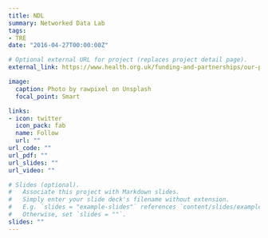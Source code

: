 ```yaml
---
title: NDL
summary: Networked Data Lab
tags:
- TRE
date: "2016-04-27T00:00:00Z"

# Optional external URL for project (replaces project detail page).
external_link: https://www.health.org.uk/funding-and-partnerships/our-partnerships/the-networked-data-lab

image:
  caption: Photo by rawpixel on Unsplash
  focal_point: Smart

links:
- icon: twitter
  icon_pack: fab
  name: Follow
  url: ""
url_code: ""
url_pdf: ""
url_slides: ""
url_video: ""

# Slides (optional).
#   Associate this project with Markdown slides.
#   Simply enter your slide deck's filename without extension.
#   E.g. `slides = "example-slides"` references `content/slides/example-slides.md`.
#   Otherwise, set `slides = ""`.
slides: ""
---
```


